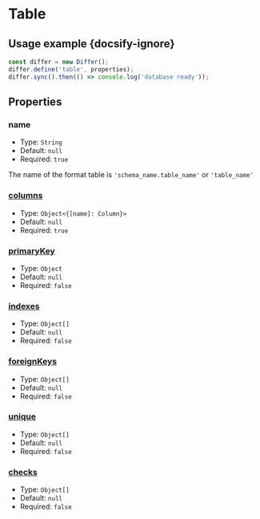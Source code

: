# Table

## Usage example {docsify-ignore}

```javascript
const differ = new Differ();
differ.define('table', properties);
differ.sync().then(() => console.log('database ready'));
```

## Properties

### name

- Type: `String`
- Default: `null`
- Required: `true`

The name of the format table is `'schema_name.table_name'` or `'table_name'`

### [columns](metadata/column.md)

- Type: `Object<{[name]: Column}>`
- Default: `null`
- Required: `true`

### [primaryKey](metadata/primary-key.md)

- Type: `Object`
- Default: `null`
- Required: `false`

### [indexes](metadata/index.md)

- Type: `Object[]`
- Default: `null`
- Required: `false`

### [foreignKeys](metadata/foreign-key.md)

- Type: `Object[]`
- Default: `null`
- Required: `false`

### [unique](metadata/unique.md)

- Type: `Object[]`
- Default: `null`
- Required: `false`

### [checks](metadata/check.md)

- Type: `Object[]`
- Default: `null`
- Required: `false`
